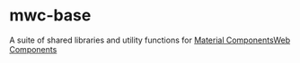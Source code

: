 # mwc-base
A suite of shared libraries and utility functions for [Material Components](https://material.io/components/)[Web Components](https://www.webcomponents.org/introduction)
